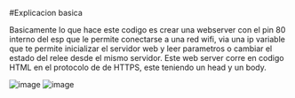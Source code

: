 #Explicacion basica

Basicamente lo que hace este codigo es crear una webserver con el pin 80 interno del esp que le permite conectarse a una red wifi, via una ip variable que te permite inicializar el servidor web y leer parametros o cambiar el estado del relee desde el mismo servidor.
Este web server corre en codigo HTML en el protocolo de de HTTPS, este teniendo un head y un body.

![image](https://github.com/user-attachments/assets/8b51ee27-3f17-4cb6-a1d8-ea20ae45babe)                   ![image](https://github.com/user-attachments/assets/d9bedffa-7a7c-4181-b18e-5246110a229e)


